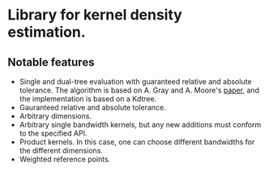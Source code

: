 Library for kernel density estimation. 
===

Notable features
---

+ Single and dual-tree evaluation with guaranteed relative and absolute tolerance. The algorithm is based on A. Gray and A. Moore's [paper](http://citeseerx.ist.psu.edu/viewdoc/summary?doi=10.1.1.215.5303), and the implementation is based on a Kdtree. 
+ Gauranteed relative and absolute tolerance. 
+ Arbitrary dimensions. 
+ Arbitrary single bandwidth kernels, but any new additions must conform to the specified API. 
+ Product kernels. In this case, one can choose different bandwidths for the different dimensions. 
+ Weighted reference points. 
